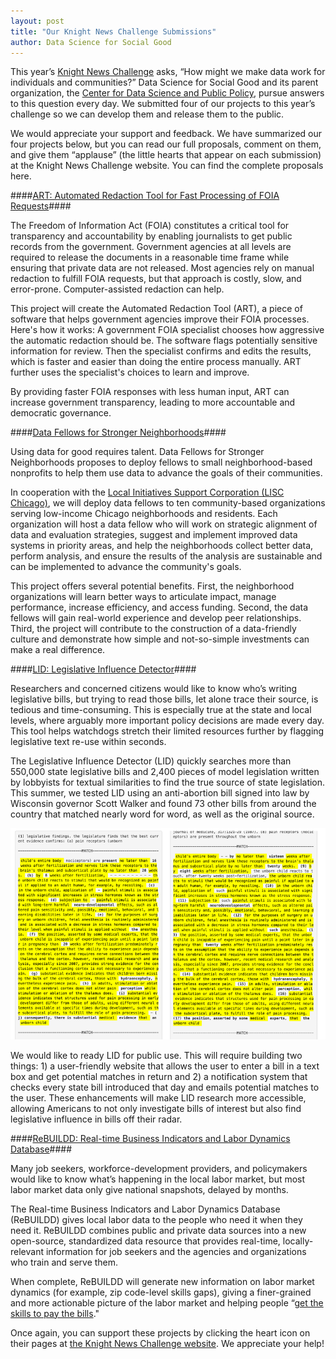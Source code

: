 ```yaml
---
layout: post
title: "Our Knight News Challenge Submissions"
author: Data Science for Social Good
---
```


This year’s [Knight News Challenge](https://www.newschallenge.org/) asks, “How might we make data work for individuals and communities?” Data Science for Social Good and its parent organization, the [Center for Data Science and Public Policy](http://dsapp.org/), pursue answers to this question every day. We submitted four of our projects to this year’s challenge so we can develop them and release them to the public. 
 
We would appreciate your support and feedback. We have summarized our four projects below, but you can read our full proposals, comment on them, and give them “applause” (the little hearts that appear on each submission) at the Knight News Challenge website. You can find the complete proposals here.
 
####[ART: Automated Redaction Tool for Fast Processing of FOIA Requests](https://www.newschallenge.org/challenge/data/entries/automated-redaction-for-fast-processing-of-freedom-of-information-act-requests)####

The Freedom of Information Act (FOIA) constitutes a critical tool for transparency and accountability by enabling journalists to get public records from the government. Government agencies at all levels are required to release the documents in a reasonable time frame while ensuring that private data are not released. Most agencies rely on manual redaction to fulfill FOIA requests, but that approach is costly, slow, and error-prone. Computer-assisted redaction can help.
 
This project will create the Automated Redaction Tool (ART), a piece of software that helps government agencies improve their FOIA processes. Here's how it works: A government FOIA specialist chooses how aggressive the automatic redaction should be. The software flags potentially sensitive information for review. Then the specialist confirms and edits the results, which is faster and easier than doing the entire process manually. ART further uses the specialist's choices to learn and improve. 
 
By providing faster FOIA responses with less human input, ART can increase government transparency, leading to more accountable and democratic governance. 
 
####[Data Fellows for Stronger Neighborhoods](https://www.newschallenge.org/challenge/data/entries/data-fellows-for-stronger-neighborhoods)####

Using data for good requires talent. Data Fellows for Stronger Neighborhoods proposes to deploy fellows to small neighborhood-based nonprofits to help them use data to advance the goals of their communities.
 
In cooperation with the [Local Initiatives Support Corporation (LISC Chicago)](http://lisc-chicago.org/), we will deploy data fellows to ten community-based organizations serving low-income Chicago neighborhoods and residents. Each organization will host a data fellow who will work on strategic alignment of data and evaluation strategies, suggest and implement improved data systems in priority areas, and help the neighborhoods collect better data, perform analysis, and ensure the results of the analysis are sustainable and can be implemented to advance the community's goals.
 
This project offers several potential benefits. First, the neighborhood organizations will learn better ways to articulate impact, manage performance, increase efficiency, and access funding. Second, the data fellows will gain real-world experience and develop peer relationships. Third, the project will contribute to the construction of a data-friendly culture and demonstrate how simple and not-so-simple investments can make a real difference.
 
####[LID: Legislative Influence Detector](https://www.newschallenge.org/challenge/data/entries/legislative-influence-detector)####

Researchers and concerned citizens would like to know who’s writing legislative bills, but trying to read those bills, let alone trace their source, is tedious and time-consuming. This is especially true at the state and local levels, where arguably more important policy decisions are made every day. This tool helps watchdogs stretch their limited resources further by flagging legislative text re-use within seconds.
 
The Legislative Influence Detector (LID) quickly searches more than 550,000 state legislative bills and 2,400 pieces of model legislation written by lobbyists for textual similarities to find the true source of state legislation. This summer, we tested LID using an anti-abortion bill signed into law by Wisconsin governor Scott Walker and found 73 other bills from around the country that matched nearly word for word, as well as the original source.
 
<img src="/img/posts/sunlight-reuse.png">
 
We would like to ready LID for public use. This will require building two things: 1) a user-friendly website that allows the user to enter a bill in a text box and get potential matches in return and 2) a notification system that checks every state bill introduced that day and emails potential matches to the user. These enhancements will make LID research more accessible, allowing Americans to not only investigate bills of interest but also find legislative influence in bills off their radar.
 
####[ReBUILDD: Real-time Business Indicators and Labor Dynamics Database](https://www.newschallenge.org/challenge/data/entries/rebuildd-real-time-business-indicators-and-labor-dynamics-database)####

Many job seekers, workforce-development providers, and policymakers would like to know what’s happening in the local labor market, but most labor market data only give national snapshots, delayed by months. 
 
The Real-time Business Indicators and Labor Dynamics Database (ReBUILDD) gives local labor data to the people who need it when they need it. ReBUILDD combines public and private data sources into a new open-source, standardized data resource that provides real-time, locally-relevant information for job seekers and the agencies and organizations who train and serve them. 
 
When complete, ReBUILDD will generate new information on labor market dynamics (for example, zip code-level skills gaps), giving a finer-grained and more actionable picture of the labor market and helping people “[get the skills to pay the bills](https://twitter.com/JoelDInwood/status/633788439553527808)."

Once again, you can support these projects by clicking the heart icon on their pages at [the Knight News Challenge website](https://www.newschallenge.org/search?text=dsapp). We appreciate your help!